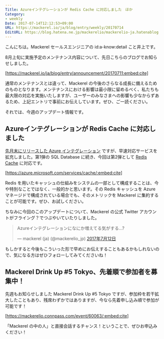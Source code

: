 ```yaml
---
Title: Azureインテグレーションが Redis Cache に対応しました　ほか
Category:
- weekly
Date: 2017-07-14T12:12:53+09:00
URL: https://mackerel.io/ja/blog/entry/weekly/20170714
EditURL: https://blog.hatena.ne.jp/mackerelio/mackerelio-ja.hatenablog.mackerel.io/atom/entry/8599973812279307652
---
```


こんにちは。Mackerel セールスエンジニアの id:a-know:detail こと井上です。

8月上旬に実施予定のメンテナンス内容について、先日こちらのブログでお知らせしました。



[https://mackerel.io/ja/blog/entry/announcement/20170711:embed:cite]



通常のメンテナンスとは違って、Mackerel の今後のさらなる成長に備えるためのものとなります。メンテナンスにおける影響は最小限に留めるべく、私たちも最大限の対応を実施いたしますが、ユーザーのみなさまへの影響も少なからずあるため、上記エントリで事前にお伝えしています。ぜひ、ご一読ください。

それでは、今週のアップデート情報です。


## Azureインテグレーションが Redis Cache に対応しました
[先月末にリリースした Azure インテグレーション](https://mackerel.io/ja/blog/entry/weekly/20170623) ですが、早速対応サービスを拡充しました。第1弾の SQL Database に続き、今回は第2弾として [Redis Cache](https://azure.microsoft.com/ja-jp/services/cache/) に対応です。



[https://azure.microsoft.com/services/cache/:embed:cite]



Redis を用いたキャッシュの仕組みをシステムの一部として構成することは、今や特別なことではなく、一般的かと思います。その Redis キャッシュを Azure マネージドで構成されている場合でも、そのメトリックを Mackerel に集約することが可能です。ぜひ、お試しください。


ちなみに今回のこのアップデートについて、Mackerel の公式 Twitter アカウントがフライング？でつぶやいていたりしました。

<blockquote class="twitter-tweet" data-lang="ja"><p lang="ja" dir="ltr">Azureインテグレーションになにか増えてる気がする...?</p>&mdash; mackerel (ja) (@mackerelio_jp) <a href="https://twitter.com/mackerelio_jp/status/885069784295067649">2017年7月12日</a></blockquote>
<script async src="//platform.twitter.com/widgets.js" charset="utf-8"></script>


もしかすると今後もこういった形で早めにお伝えすることもあるかもしれないので、気になる方はぜひフォローしてみてくださいね！


## Mackerel Drink Up #5 Tokyo、先着順で参加者を募集中！

先週もお知らせしました Mackerel Drink Up #5 Tokyo ですが、参加枠を若干拡大したこともあり、残席わずかではありますが、今なら先着申し込み順で参加が可能です！



[https://mackerelio.connpass.com/event/60063/:embed:cite]



「Mackerel の中の人」と直接会話するチャンス！ということで、ぜひお申込みください！
